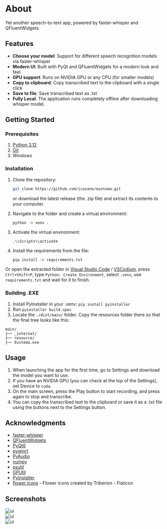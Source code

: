 # About

Yet another speech-to-text app, powered by faster-whisper and QFluentWidgets. 

## Features

- **Choose your model**: Support for different speech recognition models via faster-whisper
- **Modern UI**: Built with PyQt and QFluentWidgets for a modern look and feel
- **GPU support**: Runs on NVIDIA GPU or any CPU (for smaller models)
- **Copy to clipboard**: Copy transcribed text to the clipboard with a single click
- **Save to file**: Save transcribed text as .txt
- **Fully Local**: The application runs completely offline after downloading whisper model.


## Getting Started

### Prerequisites

1) [Python 3.12](https://www.python.org/downloads/release/python-3129/)
2) [Git](https://git-scm.com/downloads)
3) Windows

### Installation

1. Clone the repository:
   ```bash
   git clone https://github.com/icosane/eustoma.git
   ```
   or download the latest release (the .zip file) and extract its contents to your computer.

2. Navigate to the folder and create a virtual environment:
    ```bash
    python -m venv .
    ```
3. Activate the virtual environment:
    ```
    .\\Scripts\\activate
    ```
4. Install the requirements from the file: 
    ```
    pip install -r requirements.txt
    ```

Or open the extracted folder in [Visual Studio Code](https://code.visualstudio.com/download) / [VSCodium](https://github.com/VSCodium/vscodium/releases), press ```Ctrl+Shift+P```, type ```Python: Create Environment```, select ```.venv```, use ```requirements.txt``` and wait for it to finish.

### Building .EXE
1. Install PyInstaller in your .venv:
```pip install pyinstaller```
2. Run ```pyinstaller build.spec```
3. Locate the ```./dist/main/``` folder. Copy the resources folder there so that the final tree looks like this:
```
main/
├── _internal/
├── resource/
├── Eustoma.exe
```

## Usage

1. When launching the app for the first time, go to Settings and download the model you want to use.
2. If you have an NVIDIA GPU (you can check at the top of the Settings), set Device to ```cuda```.
3. On the main screen, press the Play button to start recording, and press again to stop and transcribe.
4. You can copy the transcribed text to the clipboard or save it as a .txt file using the buttons next to the Settings button.


## Acknowledgments

- [faster-whisper](https://github.com/SYSTRAN/faster-whisper)
- [QFluentWidgets](https://github.com/zhiyiYo/PyQt-Fluent-Widgets)
- [PyQt6](https://pypi.org/project/PyQt6/)
- [pywinrt](https://github.com/pywinrt/pywinrt)
- [PyAudio](https://people.csail.mit.edu/hubert/pyaudio/)
- [numpy](https://numpy.org/)
- [psutil](https://github.com/giampaolo/psutil)
- [GPUtil](https://github.com/anderskm/gputil)
- [PyInstaller](https://pyinstaller.org/)
- [flower icons](https://www.flaticon.com/free-icons/flower) - Flower icons created by Triberion - Flaticon

## Screenshots
<div style="display: flex; flex-direction: column;">
    <img src="./assets/1.png" alt="ui" style="margin-right: 10px;" />
    <img src="./assets/2.png" alt="ui" style="margin-right: 10px;"/>
    <img src="./assets/3.png" alt="ui" style="margin-right: 10px;"/>
</div>